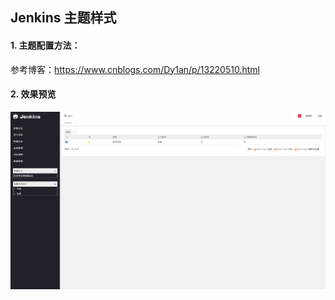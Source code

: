 ## Jenkins 主题样式

#### 1. 主题配置方法：
参考博客：https://www.cnblogs.com/Dy1an/p/13220510.html

#### 2. 效果预览
![jenkins](jenkins.png)
